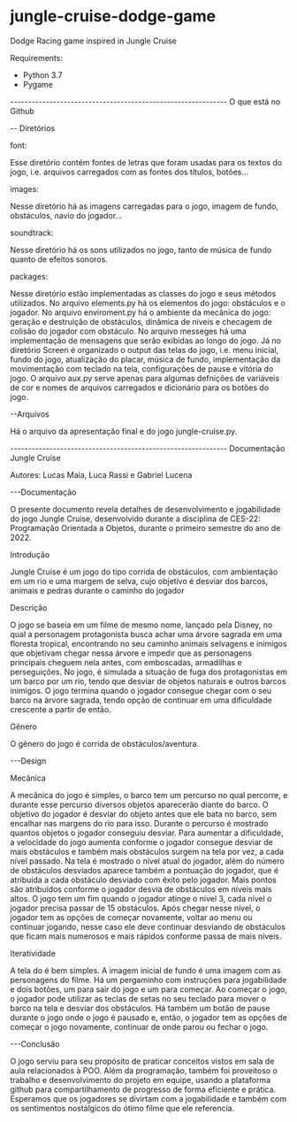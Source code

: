 # jungle-cruise-dodge-game
Dodge Racing game inspired in Jungle Cruise

Requirements:
- Python 3.7
- Pygame

------------------------------------------------------------- O que está no Github

-- Diretórios

font:

Esse diretório contém fontes de letras que foram usadas para os textos do jogo, i.e. arquivos carregados com as fontes dos títulos, botões...

images:

Nesse diretório há as imagens carregadas para o jogo, imagem de fundo, obstáculos, navio do jogador...

soundtrack:

Nesse diretório há os sons utilizados no jogo, tanto de música de fundo quanto de efeitos sonoros.

packages:

Nesse diretório estão implementadas as classes do jogo e seus métodos utilizados. No arquivo elements.py há os elementos do jogo: obstáculos e o jogador. No arquivo enviroment.py há o ambiente da mecânica do jogo: geração e destruição de obstáculos, dinâmica de níveis e checagem de colisão do jogador com obstáculo. No arquivo messeges há uma implementação de mensagens que serão exibidas ao longo do jogo. Já no diretório Screen é organizado o output das telas do jogo, i.e. menu inicial, fundo do jogo, atualização do placar, música de fundo, implementação da movimentação com teclado na tela, configurações de pause e vitória do jogo. O arquivo aux.py serve apenas para algumas defnições de variáveis de cor e nomes de arquivos carregados e dicionário para os botões do jogo.

--Arquivos

Há o arquivo da apresentação final e do jogo jungle-cruise.py.

------------------------------------------------------------- Documentação Jungle Cruise

Autores: Lucas Maia, Luca Rassi e Gabriel Lucena

---Documentação

O presente documento revela detalhes de desenvolvimento e jogabilidade do jogo Jungle Cruise, desenvolvido durante a disciplina de CES-22: Programação Orientada a Objetos, durante o primeiro semestre do ano de 2022.

Introdução

Jungle Cruise é um jogo do tipo corrida de obstáculos, com ambientação em um rio e uma margem de selva, cujo objetivo é desviar dos barcos, animais e pedras durante o caminho do jogador

Descrição

O jogo se baseia em um filme de mesmo nome, lançado pela Disney, no qual a personagem protagonista busca achar uma árvore sagrada em uma floresta tropical, encontrando no seu caminho animais selvagens e inimigos que objetivam chegar nessa árvore e impedir que as personagens principais cheguem nela antes, com emboscadas, armadilhas e perseguições. No jogo, é simulada a situação de fuga dos protagonistas em um barco por um rio, tendo que desviar de objetos naturais e outros barcos inimigos. O jogo termina quando o jogador consegue chegar com o seu barco na árvore sagrada, tendo opção de continuar em uma dificuldade crescente a partir de então.

Gênero

O gênero do jogo é corrida de obstáculos/aventura.

---Design

Mecânica

A mecânica do jogo é simples, o barco tem um percurso no qual percorre, e durante esse percurso diversos objetos aparecerão diante do barco. O objetivo do jogador é desviar do objeto antes que ele bata no barco, sem encalhar nas margens do rio para isso. Durante o percurso é mostrado quantos objetos o jogador conseguiu desviar. Para aumentar a dificuldade, a velocidade do jogo aumenta conforme o jogador consegue desviar de mais obstáculos e também mais obstáculos surgem na tela por vez, a cada nível passado. Na tela é mostrado o nível atual do jogador, além do número de obstáculos desviados aparece também a pontuação do jogador, que é atribuída a cada obstáculo desviado com êxito pelo jogador. Mais pontos são atribuídos conforme o jogador desvia de obstáculos em níveis mais altos. O jogo tem um fim quando o jogador atinge o nível 3, cada nível o jogador precisa passar de 15 obstáculos. Após chegar nesse nível, o jogador tem as opções de começar novamente, voltar ao menu ou continuar jogando, nesse caso ele deve continuar desviando de obstáculos que ficam mais numerosos e mais rápidos conforme passa de mais níveis.

Iteratividade

A tela do é bem simples. A imagem inicial de fundo é uma imagem com as personagens do filme. Há um pergaminho com instruções para jogabilidade e dois botões, um para sair do jogo e um para começar. Ao começar o jogo, o jogador pode utilizar as teclas de setas no seu teclado para mover o barco na tela e desviar dos obstáculos. Há também um botão de pause durante o jogo onde o jogo é pausado e, então, o jogador tem as opções de começar o jogo novamente, continuar de onde parou ou fechar o jogo.

---Conclusão

O jogo serviu para seu propósito de praticar conceitos vistos em sala de aula relacionados à POO. Além da programação, também foi proveitoso o trabalho e desenvolvimento do projeto em equipe, usando a plataforma github para compartilhamento de progresso de forma eficiente e prática. Esperamos que os jogadores se divirtam com a jogabilidade e também com os sentimentos nostálgicos do ótimo filme que ele referencia.

